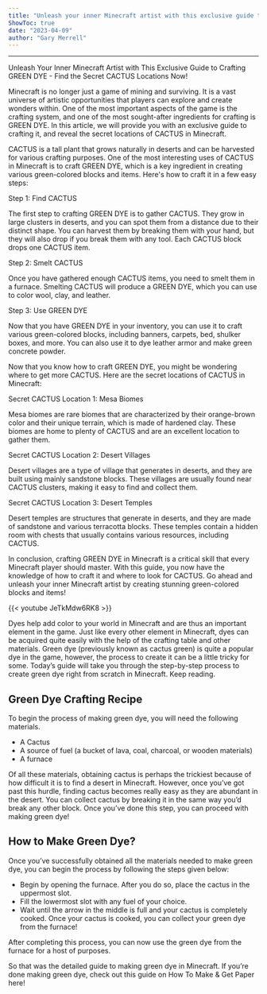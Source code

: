 ```yaml
---
title: "Unleash your inner Minecraft artist with this exclusive guide to crafting GREEN DYE - find the secret CACTUS locations now!"
ShowToc: true 
date: "2023-04-09"
author: "Gary Merrell"
---
```

*****
Unleash Your Inner Minecraft Artist with This Exclusive Guide to Crafting GREEN DYE - Find the Secret CACTUS Locations Now!

Minecraft is no longer just a game of mining and surviving. It is a vast universe of artistic opportunities that players can explore and create wonders within. One of the most important aspects of the game is the crafting system, and one of the most sought-after ingredients for crafting is GREEN DYE. In this article, we will provide you with an exclusive guide to crafting it, and reveal the secret locations of CACTUS in Minecraft.

CACTUS is a tall plant that grows naturally in deserts and can be harvested for various crafting purposes. One of the most interesting uses of CACTUS in Minecraft is to craft GREEN DYE, which is a key ingredient in creating various green-colored blocks and items. Here's how to craft it in a few easy steps:

Step 1: Find CACTUS

The first step to crafting GREEN DYE is to gather CACTUS. They grow in large clusters in deserts, and you can spot them from a distance due to their distinct shape. You can harvest them by breaking them with your hand, but they will also drop if you break them with any tool. Each CACTUS block drops one CACTUS item.

Step 2: Smelt CACTUS

Once you have gathered enough CACTUS items, you need to smelt them in a furnace. Smelting CACTUS will produce a GREEN DYE, which you can use to color wool, clay, and leather.

Step 3: Use GREEN DYE

Now that you have GREEN DYE in your inventory, you can use it to craft various green-colored blocks, including banners, carpets, bed, shulker boxes, and more. You can also use it to dye leather armor and make green concrete powder.

Now that you know how to craft GREEN DYE, you might be wondering where to get more CACTUS. Here are the secret locations of CACTUS in Minecraft:

Secret CACTUS Location 1: Mesa Biomes

Mesa biomes are rare biomes that are characterized by their orange-brown color and their unique terrain, which is made of hardened clay. These biomes are home to plenty of CACTUS and are an excellent location to gather them.

Secret CACTUS Location 2: Desert Villages

Desert villages are a type of village that generates in deserts, and they are built using mainly sandstone blocks. These villages are usually found near CACTUS clusters, making it easy to find and collect them.

Secret CACTUS Location 3: Desert Temples

Desert temples are structures that generate in deserts, and they are made of sandstone and various terracotta blocks. These temples contain a hidden room with chests that usually contains various resources, including CACTUS.

In conclusion, crafting GREEN DYE in Minecraft is a critical skill that every Minecraft player should master. With this guide, you now have the knowledge of how to craft it and where to look for CACTUS. Go ahead and unleash your inner Minecraft artist by creating stunning green-colored blocks and items!

{{< youtube JeTkMdw6RK8 >}} 



Dyes help add color to your world in Minecraft and are thus an important element in the game. Just like every other element in Minecraft, dyes can be acquired quite easily with the help of the crafting table and other materials. Green dye (previously known as cactus green) is quite a popular dye in the game, however, the process to create it can be a little tricky for some. Today’s guide will take you through the step-by-step process to create green dye right from scratch in Minecraft. Keep reading.
 
## Green Dye Crafting Recipe
 
To begin the process of making green dye, you will need the following materials.
 
- A Cactus
 - A source of fuel (a bucket of lava, coal, charcoal, or wooden materials)
 - A furnace

 
Of all these materials, obtaining cactus is perhaps the trickiest because of how difficult it is to find a desert in Minecraft. However, once you’ve got past this hurdle, finding cactus becomes really easy as they are abundant in the desert. You can collect cactus by breaking it in the same way you’d break any other block. Once you’ve done this step, you can proceed with making green dye!
 
## How to Make Green Dye?
 
Once you’ve successfully obtained all the materials needed to make green dye, you can begin the process by following the steps given below:
 
- Begin by opening the furnace. After you do so, place the cactus in the uppermost slot.
 - Fill the lowermost slot with any fuel of your choice.
 - Wait until the arrow in the middle is full and your cactus is completely cooked. Once your cactus is cooked, you can collect your green dye from the furnace!

 

 
After completing this process, you can now use the green dye from the furnace for a host of purposes.
 
So that was the detailed guide to making green dye in Minecraft. If you’re done making green dye, check out this guide on How To Make & Get Paper here!




